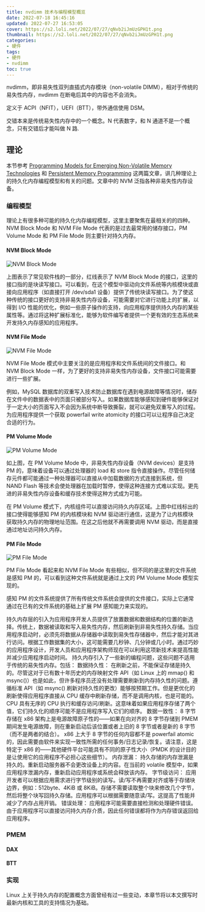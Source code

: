 ```yaml
---
title: nvdimm 技术与编程模型概览
date: 2022-07-18 16:45:16
updated: 2022-07-27 16:53:05
cover: https://s2.loli.net/2022/07/27/qNvb2iJmUzGPH1t.png
thumbnail: https://s2.loli.net/2022/07/27/qNvb2iJmUzGPH1t.png
categories:
- 硬件
tags:
- 硬件
- nvdimm
toc: true
---
```


nvdimm，即非易失性双列直插式内存模块（non-volatile DIMM），相对于传统的易失性内存，nvdimm 在断电后其中的内容也不会消失。

<!-- more -->

定义于 ACPI（NFIT），UEFI（BTT），带外通信使用 DSM。

交错本来是传统易失性内存中的一个概念。N 代表数字，和 N 通道不是一个概念，只有交错后才能叫做 N 路.

## 理论

本节参考 [Programming Models for Emerging Non-Volatile Memory Technologies](https://www.usenix.org/system/files/login/articles/08_rudoff_040-045_final.pdf) 和 [Persistent Memory Programming](https://www.usenix.org/system/files/login/articles/login_summer17_07_rudoff.pdf) 这两篇文章，讲几种理论上的持久化内存编程模型和有关的问题。文章中的 NVM 泛指各种非易失性内存设备。

### 编程模型

理论上有很多种可能的持久化内存编程模型，这里主要聚焦在最相关的的四种。NVM Block Mode 和 NVM File Mode 代表的是过去最常用的储存接口，PM Volume Mode 和 PM File Mode 则主要针对持久内存。

#### NVM Block Mode

![NVM Block Mode](https://s2.loli.net/2022/07/28/XtqEZyMAUaG84pu.png)

上图表示了常见软件栈的一部分，红线表示了 NVM Block Mode 的接口，这里的接口指的是块读写接口。可以看到，在这个模型中驱动向文件系统等内核模块或直接向应用程序（如直接打开 /dev/sda1 设备）提供了传统块读写接口。为了使这种传统的接口更好的支持非易失性内存设备，可能需要对它进行功能上的扩展，以得到 I/O 性能的优化，例如一些原子操作的支持，向应用程序提供持久内存的某些属性等。通过将这种扩展标准化，能够为软件编写者提供一个更有效的生态系统来开发持久内存感知的应用程序。

#### NVM File Mode

![NVM File Mode](https://s2.loli.net/2022/07/28/DyOWe15t79fRSLh.png)

NVM File Mode 模式中主要关注的是应用程序和文件系统间的文件接口。和 NVM Block Mode 一样，为了更好的支持非易失性内存设备，文件接口可能需要进行一些扩展。

例如，MySQL 数据库的双重写入技术防止数据库在遇到电源故障等情况时，储存在文件中的数据表中的页面只被部分写入。如果数据库能够感知到硬件能够保证对于一定大小的页面写入不会因为系统中断导致撕裂，就可以避免双重写入的过程。为应用程序提供一个获取 powerfail write atomicity 的接口可以让程序自己决定合适的行为。

#### PM Volume Mode

![PM Volume Mode](https://s2.loli.net/2022/07/28/9GnibhJySAfvmUt.png)

如上图，在 PM Volume Mode 中，非易失性内存设备（NVM devices）是支持 PM 的，意味着设备可以通过处理器的 load 和 store 指令直接操作。尽管任何储存元件都可能通过一种处理器可以直接从中加载数据的方式连接到系统，但 NAND Flash 等技术会使处理器在加载时暂停，使得这种连接方式难以实现。更先进的非易失性内存设备和缓存技术使得这种方式成为可能。

在 PM Volume 模式下，内核组件可以直接访问持久内存区域。上图中红线标出的接口使得能够感知 PM 的内核模块和 NVM 驱动进行通信，这是为了让内核模块获取持久内存的物理地址范围。在这之后他就不再需要调用 NVM 驱动，而是直接通过地址访问持久内存。

#### PM File Mode

![PM File Mode](https://s2.loli.net/2022/07/28/vDwTH3WzYe56amu.png)

PM File Mode 看起来和 NVM File Mode 有些相似，但不同的是这里的文件系统是感知 PM 的，可以看到这种文件系统就是通过上文的 PM Volume Mode 模型实现的。

感知 PM 的文件系统提供了所有传统文件系统会提供的文件接口，实际上它通常通过在已有的文件系统的基础上扩展 PM 感知能力来实现的。

持久内存层的引入为应用程序开发人员提供了放置数据和数据结构的位置的新选择。传统上，数据被读取和写入易失性内存，然后刷新到非易失性持久存储。当应用程序启动时，必须先将数据从存储器中读取到易失性存储器中，然后才能对其进行访问。根据工作数据集的大小，这可能需要几秒钟、几分钟或几小时。通过巧妙的应用程序设计，开发人员和应用程序架构师现在可以利用这项新技术来提高性能并减少应用程序启动时间。
持久内存引入了一些新的编程问题，这些问题不适用于传统的易失性内存。包括：
数据持久性：
在刷新之前，不能保证存储是持久的。尽管这对于已有数十年历史的内存映射文件 API（如 Linux 上的 mmap() 和 msync()）也是如此，但许多程序员还没有处理需要刷新到内存持久性的问题。遵循标准 API（如 msync() 刷新对持久性的更改）能够按预期工作。但是更优化的刷新使得应用程序直接从 CPU 缓存中刷新存储，而不是调用内核，也是可能的。
CPU 具有无序的 CPU 执行和缓存访问/刷新。这意味着如果应用程序存储了两个值，它们持久化的顺序可能不是应用程序写入它们的顺序。
数据一致性：
8 字节存储在 x86 架构上是电源故障原子性的——如果在向对齐的 8 字节存储到 PMEM 期间发生电源故障，则在重新启动后该位置或者上旧的 8 字节或者是新的 8 字节（而不是两者的结合）。
x86 上大于 8 字节的任何内容都不是 powerfail atomic 的，因此需要由软件来实现一致性所需的任何事务/日志记录/恢复。请注意，这是特定于 x86 的——其他硬件平台可能具有不同的原子性大小（PMDK 的设计目的是让使用它的应用程序不必担心这些细节）。
内存泄漏：
持久存储的内存泄漏是持久的。重新启动服务器不会更改设备上的内容。在当前的 volatile 模型中，如果应用程序泄漏内存，重新启动应用程序或系统会释放该内存。
字节级访问：
应用开发者可以根据应用需求进行字节级别的读写。读/写不再需要对齐或等于存储块边界，例如：512byte、4KiB 或 8KiB。存储不需要读取整个块来修改几个字节，然后将整个块写回持久存储。应用程序可以根据需要随意读/写。这提高了性能并减少了内存占用开销。
错误处理：
应用程序可能需要直接检测和处理硬件错误。由于应用程序可以直接访问持久内存介质，因此任何错误都将作为内存错误返回给应用程序。

### PMEM

#### DAX

#### BTT

### 实现

Linux 上关于持久内存的配置概念方面曾经有过一些变动，本章节将以本文撰写时最新内核和工具的支持情况为基础。
